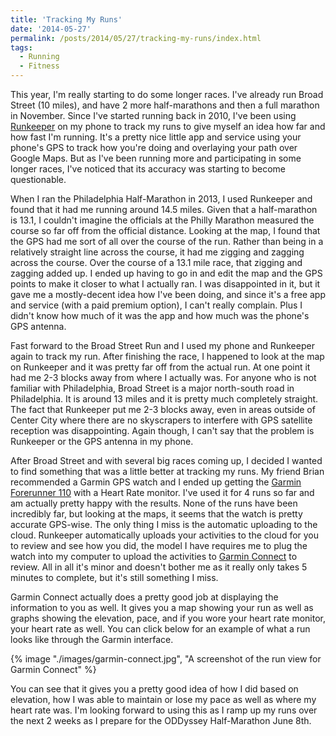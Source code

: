 ```yaml
---
title: 'Tracking My Runs'
date: '2014-05-27'
permalink: /posts/2014/05/27/tracking-my-runs/index.html
tags:
  - Running
  - Fitness
---
```


This year, I'm really starting to do some longer races. I've already run Broad Street (10 miles), and have 2 more half-marathons and then a full marathon in November. Since I've started running back in 2010, I've been using <a href="http://www.runkeeper.com/" target="_blank" rel="noopener">Runkeeper</a> on my phone to track my runs to give myself an idea how far and how fast I'm running. It's a pretty nice little app and service using your phone's GPS to track how you're doing and overlaying your path over Google Maps. But as I've been running more and participating in some longer races, I've noticed that its accuracy was starting to become questionable.
<!-- excerpt -->

When I ran the Philadelphia Half-Marathon in 2013, I used Runkeeper and found that it had me running around 14.5 miles. Given that a half-marathon is 13.1, I couldn't imagine the officials at the Philly Marathon measured the course so far off from the official distance. Looking at the map, I found that the GPS had me sort of all over the course of the run. Rather than being in a relatively straight line across the course, it had me zigging and zagging across the course. Over the course of a 13.1 mile race, that zigging and zagging added up. I ended up having to go in and edit the map and the GPS points to make it closer to what I actually ran. I was disappointed in it, but it gave me a mostly-decent idea how I've been doing, and since it's a free app and service (with a paid premium option), I can't really complain. Plus I didn't know how much of it was the app and how much was the phone's GPS antenna.

Fast forward to the Broad Street Run and I used my phone and Runkeeper again to track my run. After finishing the race, I happened to look at the map on Runkeeper and it was pretty far off from the actual run. At one point it had me 2-3 blocks away from where I actually was. For anyone who is not familiar with Philadelphia, Broad Street is a major north-south road in Philadelphia. It is around 13 miles and it is pretty much completely straight. The fact that Runkeeper put me 2-3 blocks away, even in areas outside of Center City where there are no skyscrapers to interfere with GPS satellite reception was disappointing. Again though, I can't say that the problem is Runkeeper or the GPS antenna in my phone.

After Broad Street and with several big races coming up, I decided I wanted to find something that was a little better at tracking my runs. My friend Brian recommended a Garmin GPS watch and I ended up getting the <a href="http://www.amazon.com/Garmin-Forerunner-GPS-Enabled-Sport-Monitor/dp/B003J2V8AC" target="_blank" rel="noopener">Garmin Forerunner 110</a> with a Heart Rate monitor. I've used it for 4 runs so far and am actually pretty happy with the results. None of the runs have been incredibly far, but looking at the maps, it seems that the watch is pretty accurate GPS-wise. The only thing I miss is the automatic uploading to the cloud. Runkeeper automatically uploads your activities to the cloud for you to review and see how you did, the model I have requires me to plug the watch into my computer to upload the activities to <a href="http://www.garminconnect.com/" target="_blank" rel="noopener">Garmin Connect</a> to review. All in all it's minor and doesn't bother me as it really only takes 5 minutes to complete, but it's still something I miss.

Garmin Connect actually does a pretty good job at displaying the information to you as well. It gives you a map showing your run as well as graphs showing the elevation, pace, and if you wore your heart rate monitor, your heart rate as well. You can click below for an example of what a run looks like through the Garmin interface.

{% image "./images/garmin-connect.jpg", "A screenshot of the run view for Garmin Connect" %}

You can see that it gives you a pretty good idea of how I did based on elevation, how I was able to maintain or lose my pace as well as where my heart rate was. I'm looking forward to using this as I ramp up my runs over the next 2 weeks as I prepare for the ODDyssey Half-Marathon June 8th.

